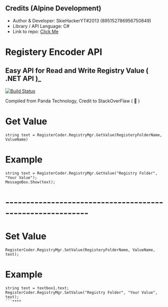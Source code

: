 ## Credits (Alpine Development)
* Author & Developer: SkieHackerYT#2013 (895152786956750849)
* Library / API Language: C#
* Link to repo: [Click Me](https://github.com/Panda-Respiratory/My-Projects/tree/main/Registry%20Encoder)

# Registery Encoder API
## Easy API for Read and Write Registry Value ( .NET API )_

[![Build Status](https://travis-ci.org/joemccann/dillinger.svg?branch=master)](https://travis-ci.org/joemccann/dillinger)

Compiled from Panda Technology, Credit to StackOverFlaw ( 🙂 )

# Get Value
```
string text = RegisterCoder.RegistryMgr.GetValue(RegisteryFolderName, ValueName)
```

# Example
```
string text = RegisterCoder.RegistryMgr.GetValue("Registry Folder", "Your Value");
MessageBox.Show(text);
```

# ----------------------------------------------------------

# Set Value
```
RegisterCoder.RegistryMgr.SetValue(RegisteryFolderName, ValueName, text);
```

# Example
```
string text = textbox1.text;
RegisterCoder.RegistryMgr.SetValue("Registry Folder", "Your Value", text);
```****
